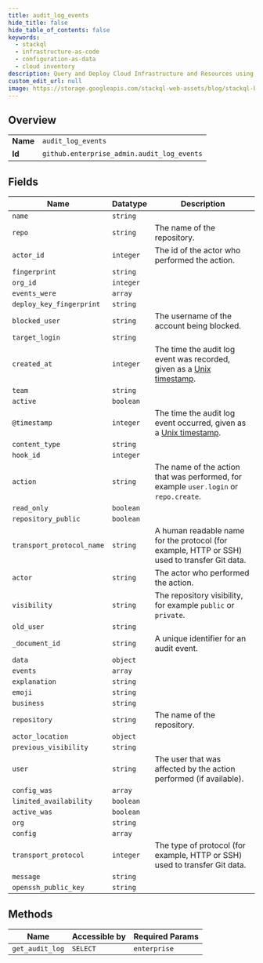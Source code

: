 ```yaml
---
title: audit_log_events
hide_title: false
hide_table_of_contents: false
keywords:
  - stackql
  - infrastructure-as-code
  - configuration-as-data
  - cloud inventory
description: Query and Deploy Cloud Infrastructure and Resources using SQL
custom_edit_url: null
image: https://storage.googleapis.com/stackql-web-assets/blog/stackql-blog-post-featured-image.png
---
```

  
    

## Overview
<table><tbody>
<tr><td><b>Name</b></td><td><code>audit_log_events</code></td></tr>
<tr><td><b>Id</b></td><td><code>github.enterprise_admin.audit_log_events</code></td></tr>
</tbody></table>

## Fields
| Name | Datatype | Description |
| ---- | -------- | ----------- |
| `name` | `string` |  |
| `repo` | `string` | The name of the repository. |
| `actor_id` | `integer` | The id of the actor who performed the action. |
| `fingerprint` | `string` |  |
| `org_id` | `integer` |  |
| `events_were` | `array` |  |
| `deploy_key_fingerprint` | `string` |  |
| `blocked_user` | `string` | The username of the account being blocked. |
| `target_login` | `string` |  |
| `created_at` | `integer` | The time the audit log event was recorded, given as a [Unix timestamp](http://en.wikipedia.org/wiki/Unix_time). |
| `team` | `string` |  |
| `active` | `boolean` |  |
| `@timestamp` | `integer` | The time the audit log event occurred, given as a [Unix timestamp](http://en.wikipedia.org/wiki/Unix_time). |
| `content_type` | `string` |  |
| `hook_id` | `integer` |  |
| `action` | `string` | The name of the action that was performed, for example `user.login` or `repo.create`. |
| `read_only` | `boolean` |  |
| `repository_public` | `boolean` |  |
| `transport_protocol_name` | `string` | A human readable name for the protocol (for example, HTTP or SSH) used to transfer Git data. |
| `actor` | `string` | The actor who performed the action. |
| `visibility` | `string` | The repository visibility, for example `public` or `private`. |
| `old_user` | `string` |  |
| `_document_id` | `string` | A unique identifier for an audit event. |
| `data` | `object` |  |
| `events` | `array` |  |
| `explanation` | `string` |  |
| `emoji` | `string` |  |
| `business` | `string` |  |
| `repository` | `string` | The name of the repository. |
| `actor_location` | `object` |  |
| `previous_visibility` | `string` |  |
| `user` | `string` | The user that was affected by the action performed (if available). |
| `config_was` | `array` |  |
| `limited_availability` | `boolean` |  |
| `active_was` | `boolean` |  |
| `org` | `string` |  |
| `config` | `array` |  |
| `transport_protocol` | `integer` | The type of protocol (for example, HTTP or SSH) used to transfer Git data. |
| `message` | `string` |  |
| `openssh_public_key` | `string` |  |
## Methods
| Name | Accessible by | Required Params |
| ---- | ------------- | --------------- |
| `get_audit_log` | `SELECT` | `enterprise` |
